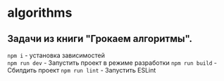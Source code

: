 # algorithms

## Задачи из книги "Грокаем алгоритмы".

`npm i` - установка зависимостей<br>
`npm run dev` - Запустить проект в режиме разработки
`npm run build` - Сбилдить проект
`npm run lint` - Запустить ESLint
